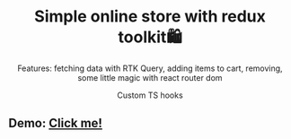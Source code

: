 <h1 style='text-align:center'>Simple online store with redux toolkit🛍️</h1>
<p style='text-align:center'>Features: fetching data with RTK Query, adding items to cart, removing, some little magic with react router dom</p>
<p style='text-align:center'>Custom TS hooks</p>
<h2>Demo: <a href='https://mor3hate.github.io/redux-toolkit-online-store/'>Click me!</a></h2>
